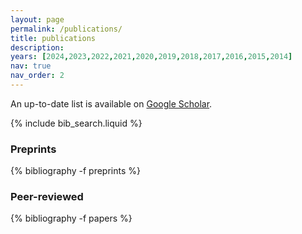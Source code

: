 ```yaml
---
layout: page
permalink: /publications/
title: publications
description:
years: [2024,2023,2022,2021,2020,2019,2018,2017,2016,2015,2014]
nav: true
nav_order: 2
---
```


<!-- _pages/publications.md -->

<!-- Bibsearch Feature -->


<p>An up-to-date list is available on <a href="https://scholar.google.com/citations?user=4RU_vSQAAAAJ" target="_blank" rel="noopener noreferrer">Google Scholar</a>.</p>
<div class="publications">

{% include bib_search.liquid %}




<div class="publications">

<h3 class="year">Preprints</h3>
{% bibliography -f preprints %}


<h3 class="year">Peer-reviewed</h3>
{% bibliography -f papers %}

</div>